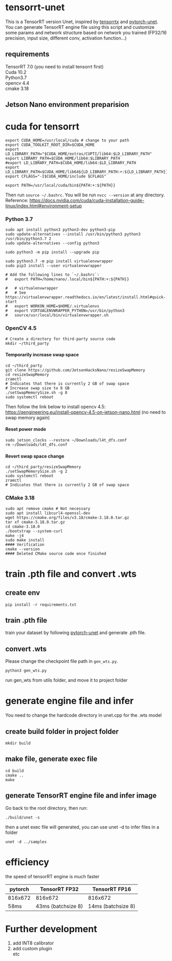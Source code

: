 # tensorrt-unet
This is a TensorRT version Unet, inspired by [tensorrtx](https://github.com/wang-xinyu/tensorrtx) and [pytorch-unet](https://github.com/milesial/Pytorch-UNet).<br>
You can generate TensorRT engine file using this script and customize some params and network structure based on network you trained (FP32/16 precision, input size, different conv, activation function...)<br>

## requirements

TensorRT 7.0 (you need to install tensorrt first)<br>
Cuda 10.2<br>
Python3.7<br>
opencv 4.4<br>
cmake 3.18<br>

## Jetson Nano environment preparision


# cuda for tensorrt


```
export CUDA_HOME=/usr/local/cuda # change to your path
export CUDA_TOOLKIT_ROOT_DIR=$CUDA_HOME
export LD_LIBRARY_PATH="$CUDA_HOME/extras/CUPTI/lib64:$LD_LIBRARY_PATH"
export LIBRARY_PATH=$CUDA_HOME/lib64:$LIBRARY_PATH
#export LD_LIBRARY_PATH=$CUDA_HOME/lib64:$LD_LIBRARY_PATH
export LD_LIBRARY_PATH=$CUDA_HOME/lib64${LD_LIBRARY_PATH:+:${LD_LIBRARY_PATH}}
export CFLAGS="-I$CUDA_HOME/include $CFLAGS"

export PATH=/usr/local/cuda/bin${PATH:+:${PATH}}
```
Then run `source ~/.bashrc`. You will be run `nvcc --version` at any directory.
Reference: https://docs.nvidia.com/cuda/cuda-installation-guide-linux/index.html#environment-setup

### Python 3.7 

```
sudo apt install python3 python3-dev python3-pip
sudo update-alternatives --install /usr/bin/python3 python3 /usr/bin/python3.7 2
sudo update-alternatives --config python3

sudo python3 -m pip install --upgrade pip

sudo python3.7 -m pip install virtualenvwrapper
sudo pip3 install --user virtualenvwrapper

# Add the following lines to `~/.bashrc`:
#   export PATH=/home/nano/.local/bin${PATH:+:${PATH}}

#   # virtualenvwrapper
#   # See https://virtualenvwrapper.readthedocs.io/en/latest/install.html#quick-start
#   export WORKON_HOME=$HOME/.virtualenvs
#   export VIRTUALENVWRAPPER_PYTHON=/usr/bin/python3
#   source/usr/local/bin/virtualenvwrapper.sh
```

### OpenCV 4.5
```
# Create a directory for third-party source code
mkdir ~/third_party
```
#### Temporarily increase swap space
```
cd ~/third_party
git clone https://github.com/JetsonHacksNano/resizeSwapMemory
cd resizeSwapMemory
zramctl
# Indicates that there is currently 2 GB of swap space
# Increase swap size to 8 GB
./setSwapMemorySize.sh -g 8
sudo systemctl reboot
```
Then follow the link below to install opencv 4.5:
https://qengineering.eu/install-opencv-4.5-on-jetson-nano.html (no need to swap memory again)


#### Reset power mode
```
sudo jetson_clocks --restore ~/Downloads/l4t_dfs.conf
rm ~/Downloads/l4t_dfs.conf
```

#### Revert swap space change
```
cd ~/third_party/resizeSwapMemory
./setSwapMemorySize.sh -g 2
sudo systemctl reboot
zramctl
# Indicates that there is currently 2 GB of swap space
```



### CMake 3.18
```
sudo apt remove cmake # Not necessary
sudo apt install libcurl4-openssl-dev
wget https://cmake.org/files/v3.18/cmake-3.18.0.tar.gz
tar xf cmake-3.18.0.tar.gz
cd cmake-3.18.0
./bootstrap --system-curl
make -j4
sudo make install
#### Verification
cmake --version
#### Deleted CMake source code once finished
```

# train .pth file and convert .wts

## create env

```
pip install -r requirements.txt
```

## train .pth file

train your dataset by following [pytorch-unet](https://github.com/milesial/Pytorch-UNet) and generate .pth file.<br>

## convert .wts

Please change the checkpoint file path in `gen_wts.py`.

```
python3 gen_wts.py
```
run gen_wts from utils folder, and move it to project folder<br>

# generate engine file and infer

You need to change the hardcode directory in unet.cpp for the .wts model

## create build folder in project folder
```
mkdir build
```

## make file, generate exec file
```
cd build
cmake ..
make
```

## generate TensorRT engine file and infer image
Go back to the root directory, 
then run:
```
./build/unet -s
```
then a unet exec file will generated, you can use unet -d to infer files in a folder<br>
```
unet -d ../samples
```

# efficiency
the speed of tensorRT engine is much faster

 pytorch | TensorRT FP32 | TensorRT FP16
 ---- | ----- | ------  
 816x672  | 816x672 | 816x672 
 58ms  | 43ms (batchsize 8) | 14ms (batchsize 8) 


# Further development

1. add INT8 calibrator<br>
2. add custom plugin<br>
etc
